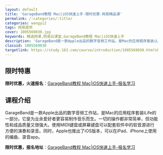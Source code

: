 ```yaml
---
layout: default
title: 'GarageBand教程 Mac|iOS快速上手-限时优惠-网易精品课'
permalink: /:categories/:title/
categories: wangyi2
tags: 网易提供
cover: 1005569030.jpg
keywords: 精选网课,网易云课堂,GarageBand教程 Mac|iOS快速上手
description: 'GarageBand是一款Apple出品的数字音频工作站，是Mac的应用程序套装iLife的一部分。它是为业余爱好者更容'
classid: 1005569030
targetlink: https://study.163.com/course/introduction/1005569030.htm?share=1&shareId=1025206652&utm_campaign=share&utm_medium=iphoneShare&utm_source=&utm_u=1025206652
---
```


## 限时特惠

**限时优惠，火速报名**：[GarageBand教程 Mac|iOS快速上手-报名学习](https://study.163.com/course/introduction/1005569030.htm?share=1&shareId=1025206652&utm_campaign=share&utm_medium=iphoneShare&utm_source=&utm_u=1025206652)

## 课程介绍

GarageBand是一款Apple出品的数字音频工作站，是Mac的应用程序套装iLife的一部分。它是为业余爱好者更容易制作音乐而生。一切的操作都非常简单，但功能性和成品质量又很强大。使用MIDI键盘或屏幕键盘可以配套软件中的软音源进行方便的演奏和录音。同时，Apple也推出了iOS版本，可以在iPad、iPhone上使用的编曲、录音app。

**限时优惠，报名地址**：[GarageBand教程 Mac|iOS快速上手-报名学习](https://study.163.com/course/introduction/1005569030.htm?share=1&shareId=1025206652&utm_campaign=share&utm_medium=iphoneShare&utm_source=&utm_u=1025206652)

